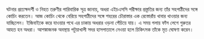 ঘটনার প্রত্যক্ষদর্শী ও নিহত তরুণীর পারিবারিক সূত্র জানায়, অধরা এইচএসসি পরীক্ষার প্রস্তুতির জন্য তাঁর সহপাঠীদের সঙ্গে কোচিং করতেন। আজ কোচিং থেকে বেরিয়ে সহপাঠীদের সঙ্গে শহরের চৌরাস্তার এক রেস্তোরাঁয় খাবার খাওয়ার জন্য যাচ্ছিলেন। ইজিবাইকে করে যাওয়ার পথে এর চাকায় অধরার ওড়না পেঁচিয়ে যায়। এ সময় গলায় ফাঁস লেগে গুরুতর আহত হন অধরা। আশঙ্কাজনক অবস্থায় পটুয়াখালী সদর হাসপাতালে নেওয়া হলে চিকিৎসক তাঁকে মৃত ঘোষণা করেন।
